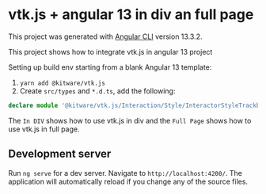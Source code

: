 # vtk.js + angular 13 in div an full page

This project was generated with [Angular CLI](https://github.com/angular/angular-cli) version 13.3.2.

This project shows how to integrate vtk.js in angular 13 project

Setting up build env starting from a blank Angular 13 template:

1. `yarn add @kitware/vtk.js`
2. Create `src/types` and `*.d.ts`, add the following:
```typescript
declare module '@kitware/vtk.js/Interaction/Style/InteractorStyleTrackballCamera';
```

The `In DIV` shows how to use vtk.js in div and the `Full Page` shows how to use vtk.js in full page.

## Development server

Run `ng serve` for a dev server. Navigate to `http://localhost:4200/`. The application will automatically reload if you change any of the source files.
